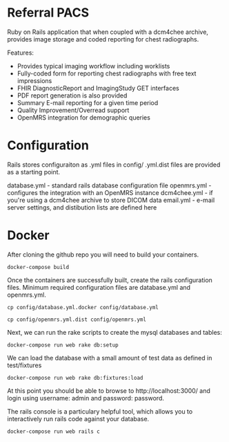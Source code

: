 Referral PACS
=============
Ruby on Rails application that when coupled with a dcm4chee archive, provides image storage and coded reporting for chest radiographs.

Features:
- Provides typical imaging workflow including worklists
- Fully-coded form for reporting chest radiographs with free text impressions
- FHIR DiagnosticReport and ImagingStudy GET interfaces
- PDF report generation is also provided
- Summary E-mail reporting for a given time period
- Quality Improvement/Overread support
- OpenMRS integration for demographic queries

Configuration
=============
Rails stores configuraiton as .yml files in config/  .yml.dist files are provided as a starting point.  

database.yml - standard rails database configuration file
openmrs.yml - configures the integration with an OpenMRS instance
dcm4chee.yml - if you're using a dcm4chee archive to store DICOM data
email.yml - e-mail server settings, and distibution lists are defined here

Docker
======
After cloning the github repo you will need to build your containers.

`docker-compose build`

Once the containers are successfully built, create the rails configuration files.  Minimum required configuration files are database.yml and openmrs.yml.

`cp config/database.yml.docker config/database.yml`

`cp config/openmrs.yml.dist config/openmrs.yml`

Next, we can run the rake scripts to create the mysql databases and tables:

`docker-compose run web rake db:setup`

We can load the database with a small amount of test data as defined in test/fixtures

`docker-compose run web rake db:fixtures:load`

At this point you should be able to browse to http://localhost:3000/ and login using username: admin and password: password.

The rails console is a particulary helpful tool, which allows you to interactively run rails code against your database.

`docker-compose run web rails c`